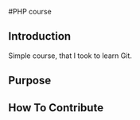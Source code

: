 #PHP course

## Introduction
Simple course, that I took to learn Git.

## Purpose

## How To Contribute